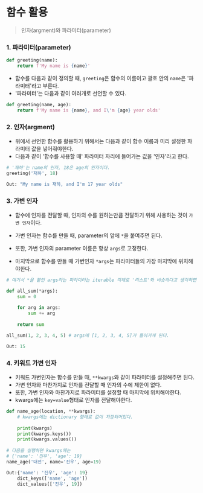 # 함수 활용

> 인자(argment)와 파라미터(parameter)



### 1. 파라미터(parameter)

```python
def greeting(name):
    return f'My name is {name}'
```

- 함수를 다음과 같이 정의할 때, `greeting`은 함수의 이름이고 괄호 안의 `name`은 '파라미터'라고 부른다.
- '파라미터'는 다음과 같이 여러개로 선언할 수 있다.

```python
def greeting(name, age):
    return f'My name is {name}, and I\'m {age} year olds'
```



### 2. 인자(argment)

- 위에서 선언한 함수를 활용하기 위해서는 다음과 같이 함수 이름과 미리 설정한 파라미터 값을 넣어줘야한다.
- 다음과 같이 '함수를 사용할 때' 파라미터 자리에 들어가는 값을 '인자'라고 한다.

```python
# '재하'는 name의 인자, 18은 age의 인자이다.
greeting('재하', 18)

Out: "My name is 재하, and I'm 17 year olds"
```



### 3. 가변 인자

- 함수에 인자를 전달할 때, 인자의 수를 원하는만큼 전달하기 위해 사용하는 것이 `가변 인자`이다.

- 가변 인자는 함수를 만들 때, parameter의 앞에 `*`을 붙여주면 된다.
- 또한, 가변 인자의 parameter 이름은 항상 `args`로 고정한다.
- 마지막으로 함수를 만들 때 가변인자 `*args`는 파라미터들의 가장 마지막에 위치해야한다.

```python
# 여기서 *을 붙인 args라는 파라미터는 iterable 객체로 '리스트'와 비슷하다고 생각하면 된다.

def all_sum(*args):
    sum = 0
    
    for arg in args:
        sum += arg
    
    return sum

all_sum(1, 2, 3, 4, 5) # args에 [1, 2, 3, 4, 5]가 들어가게 된다.

Out: 15
```



### 4. 키워드 가변 인자

- 키워드 가변인자는 함수를 만들 때, `**kwargs`와 같이 파라미터를 설정해주면 된다.
- 가변 인자와 마찬가지로 인자를 전달할 때 인자의 수에 제한이 없다.
- 또한, 가변 인자와 마찬가지로 파라미터를 설정할 때 마지막에 위치해야한다.
- kwargs에는 `key=value`형태로 인자를 전달해야한다.

```python
def name_age(location, **kwargs):
    # kwargs에는 dictionary 형태로 값이 저장되어있다.
    
    print(kwargs)
    print(kwargs.keys())
    print(kwargs.values())
        
# 다음을 실행하면 kwargs에는
# {'name': '진우', 'age': 19}
name_age('대전', name='진우', age=19)

Out:{'name': '진우', 'age': 19}
    dict_keys(['name', 'age'])
    dict_values(['진우', 19])
```





























